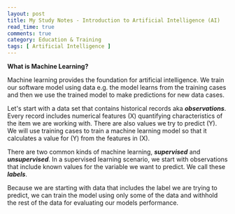 ```yaml
---
layout: post
title: My Study Notes - Introduction to Artificial Intelligence (AI)
read_time: true  
comments: true
category: Education & Training
tags: [ Artificial Intelligence ]
---
```


**What is Machine Learning?**

Machine learning provides the foundation for artificial intelligence. We train our software model using data e.g. the model learns from the training cases and then we use the trained model to make predictions for new data cases.

Let's start with a data set that contains historical records aka ***observations***. Every record includes numerical features (X) quantifying characteristics of the item we are working with. 
There are also values we try to predict (Y). We will use training cases to train a machine learning model so that it calculates a value for (Y) from the features in (X).

There are two common kinds of machine learning, ***supervised*** and ***unsupervised***. In a supervised learning scenario, we start with  observations that include known values for the variable we want to predict. We call these ***labels***.

Because we are starting with data that includes the label we are trying to predict, we can train the model using only some of the data and withhold the rest of the data for evaluating our models performance.



